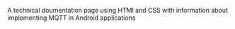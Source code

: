 A technical doumentation page using HTMl and CSS with information about implementing MQTT in Android applications
